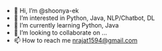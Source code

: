 - 👋 Hi, I’m @shoonya-ek
- 👀 I’m interested in Python, Java, NLP/Chatbot, DL
- 🌱 I’m currently learning Python, Java
- 💞️ I’m looking to collaborate on ...
- 📫 How to reach me nrajat1594@gmail.com

<!---
shoonya-ek/shoonya-ek is a ✨ special ✨ repository because its `README.md` (this file) appears on your GitHub profile.
You can click the Preview link to take a look at your changes.
--->
